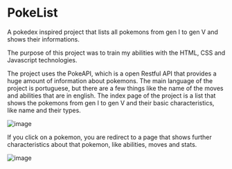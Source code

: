 # PokeList
 A pokedex inspired project that lists all pokemons from gen I to gen V and shows their informations.
 
   The purpose of this project was to train my abilities with the HTML, CSS and Javascript technologies.
   
   The project uses the PokeAPI, which is a open Restful API that provides a huge amount of information about pokemons. The main language of the project is portuguese, but there are a few things like the name of the moves and abilities that are in english.
   The index page of the project is a list that shows the pokemons from gen I to gen V and their basic characteristics, like name and their types.
   
![image](https://github.com/Guirou0/PokeList/assets/139828314/b1e6a232-f5db-4b7b-957c-8da6c6e95d89)

   If you click on a pokemon, you are redirect to a page that shows further characteristics about that pokemon, like abilities, moves and stats.
   
![image](https://github.com/Guirou0/PokeList/assets/139828314/a4f01482-1eb8-46ef-a5c3-3de4447a4d53)
